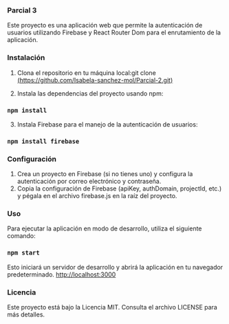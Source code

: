 ### Parcial 3
Este proyecto es una aplicación web que permite la autenticación de usuarios utilizando Firebase y React Router Dom para el enrutamiento de la aplicación.

### Instalación
1. Clona el repositorio en tu máquina local:git clone [(https://github.com/Isabela-sanchez-mol/Parcial-2.git)](http://github.com/Isabela-sanchez-mol/Parcial-2.git)

2. Instala las dependencias del proyecto usando npm:
### `npm install`

3. Instala Firebase para el manejo de la autenticación de usuarios:
### `npm install firebase`


### Configuración
1. Crea un proyecto en Firebase (si no tienes uno) y configura la autenticación por correo electrónico y contraseña.
2. Copia la configuración de Firebase (apiKey, authDomain, projectId, etc.) y pégala en el archivo firebase.js en la raíz del proyecto.

### Uso
Para ejecutar la aplicación en modo de desarrollo, utiliza el siguiente comando:
### `npm start`
Esto iniciará un servidor de desarrollo y abrirá la aplicación en tu navegador predeterminado.
 [http://localhost:3000](http://localhost:3000)

### Licencia
Este proyecto está bajo la Licencia MIT. Consulta el archivo LICENSE para más detalles.

